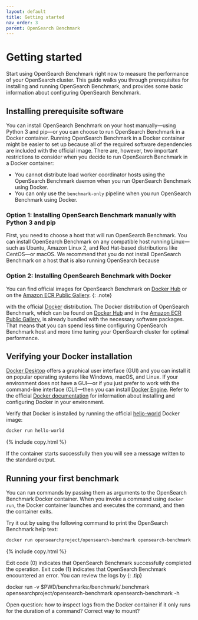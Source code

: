 ```yaml
---
layout: default
title: Getting started
nav_order: 3
parent: OpenSearch Benchmark
---
```


# Getting started

Start using OpenSearch Benchmark right now to measure the performance of your OpenSearch cluster. This guide walks you through prerequisites for installing and running OpenSearch Benchmark, and provides some basic information about configuring OpenSearch Benchmark.

## Installing prerequisite software

You can install OpenSearch Benchmark on your host manually&#8212;using Python 3 and pip&#8212;or you can choose to run OpenSearch Benchmark in a Docker container. Running OpenSearch Benchmark in a Docker container might be easier to set up because all of the required software dependencies are included with the official image. There are, however, two important restrictions to consider when you decide to run OpenSearch Benchmark in a Docker container:
- You cannot distribute load worker coordinator hosts using the OpenSearch Benchmark daemon when you run OpenSearch Benchmark using Docker.
- You can only use the `benchmark-only` pipeline when you run OpenSearch Benchmark using Docker.

### Option 1: Installing OpenSearch Benchmark manually with Python 3 and pip

First, you need to choose a host that will run OpenSearch Benchmark. You can install OpenSearch Benchmark on any compatible host running Linux&#8212;such as Ubuntu, Amazon Linux 2, and Red Hat-based distributions like CentOS&#8212;or macOS. We recommend that you do not install OpenSearch Benchmark on a host that is also running OpenSearch because 

### Option 2: Installing OpenSearch Benchmark with Docker

You can find official images for OpenSearch Benchmark on [Docker Hub](https://hub.docker.com/r/opensearchproject/opensearch-benchmark) or on the [Amazon ECR Public Gallery](https://gallery.ecr.aws/opensearchproject/opensearch-benchmark).
{: .note}

with the official [Docker](https://www.docker.com/) distribution. The Docker distribution of OpenSearch Benchmark, which can be found on [Docker Hub](https://hub.docker.com/r/opensearchproject/opensearch-benchmark) and in the [Amazon ECR Public Gallery](https://gallery.ecr.aws/opensearchproject/opensearch-benchmark), is already bundled with the necessary software packages. That means that you can spend less time configuring OpenSearch Benchmark host and more time tuning your OpenSearch cluster for optimal performance.

## Verifying your Docker installation

[Docker Desktop](https://docs.docker.com/desktop/) offers a graphical user interface (GUI) and you can install it on popular operating systems like Windows, macOS, and Linux. If your environment does not have a GUI&#8212;or if you just prefer to work with the command-line interface (CLI)&#8212;then you can install [Docker Engine](https://docs.docker.com/engine/). Refer to the official [Docker documentation](https://docs.docker.com/) for information about installing and configuring Docker in your environment.

Verify that Docker is installed by running the official [hello-world](https://hub.docker.com/_/hello-world) Docker image:
```bash
docker run hello-world
```
{% include copy.html %}

If the container starts successfully then you will see a message written to the standard output.

## Running your first benchmark

You can run commands by passing them as arguments to the OpenSearch Benchmark Docker container. When you invoke a command using `docker run`, the Docker container launches and executes the command, and then the container exits.

Try it out by using the following command to print the OpenSearch Benchmark help text:
```bash
docker run opensearchproject/opensearch-benchmark opensearch-benchmark -h
```
{% include copy.html %}



Exit code (0) indicates that OpenSearch Benchmark successfully completed the operation. Exit code (1) indicates that OpenSearch Benchmark encountered an error. You can review the logs by 
{: .tip}




docker run -v $PWD/benchmarks:/benchmark/.benchmark opensearchproject/opensearch-benchmark opensearch-benchmark -h


Open question: how to inspect logs from the Docker container if it only runs for the duration of a command?
Correct way to mount?